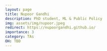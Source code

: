 ```yaml
---
layout: page
title: Nupoor Gandhi
description: PhD student, ML & Public Policy
img: assets/img/nupoor.jpeg
redirect: https://nupoorgandhi.github.io/
importance: 3
category: TAs
OH: TBD
---
```

